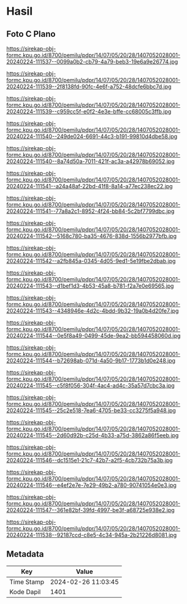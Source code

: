 # Hasil

## Foto C Plano

https://sirekap-obj-formc.kpu.go.id/8700/pemilu/pdpr/14/07/05/20/28/1407052028001-20240224-111537--0099a0b2-cb79-4a79-beb3-19e6a9e26774.jpg

https://sirekap-obj-formc.kpu.go.id/8700/pemilu/pdpr/14/07/05/20/28/1407052028001-20240224-111539--2f8138fd-90fc-4e6f-a752-48dcfe6bbc7d.jpg

https://sirekap-obj-formc.kpu.go.id/8700/pemilu/pdpr/14/07/05/20/28/1407052028001-20240224-111539--c959cc5f-e0f2-4e3e-bffe-cc68005c3ffb.jpg

https://sirekap-obj-formc.kpu.go.id/8700/pemilu/pdpr/14/07/05/20/28/1407052028001-20240224-111540--249de024-6691-44c3-b191-99810d4dbe58.jpg

https://sirekap-obj-formc.kpu.go.id/8700/pemilu/pdpr/14/07/05/20/28/1407052028001-20240224-111540--8a74d50a-7011-421f-ac3a-a42978b69052.jpg

https://sirekap-obj-formc.kpu.go.id/8700/pemilu/pdpr/14/07/05/20/28/1407052028001-20240224-111541--a24a48af-22bd-41f8-8a14-a77ec238ec22.jpg

https://sirekap-obj-formc.kpu.go.id/8700/pemilu/pdpr/14/07/05/20/28/1407052028001-20240224-111541--77a8a2c1-8952-4f24-bb84-5c2bf7799dbc.jpg

https://sirekap-obj-formc.kpu.go.id/8700/pemilu/pdpr/14/07/05/20/28/1407052028001-20240224-111542--5168c780-ba35-4676-838d-1556b2977bfb.jpg

https://sirekap-obj-formc.kpu.go.id/8700/pemilu/pdpr/14/07/05/20/28/1407052028001-20240224-111542--a2fb845a-0345-4d05-9ed1-5e19fbe2dbab.jpg

https://sirekap-obj-formc.kpu.go.id/8700/pemilu/pdpr/14/07/05/20/28/1407052028001-20240224-111543--d1bef1d3-4b53-45a8-b781-f2a7e0e69565.jpg

https://sirekap-obj-formc.kpu.go.id/8700/pemilu/pdpr/14/07/05/20/28/1407052028001-20240224-111543--4348946e-4d2c-4bdd-9b32-19a0b4d20fe7.jpg

https://sirekap-obj-formc.kpu.go.id/8700/pemilu/pdpr/14/07/05/20/28/1407052028001-20240224-111544--0e5f8a49-0499-45de-9ea2-bb594458060d.jpg

https://sirekap-obj-formc.kpu.go.id/8700/pemilu/pdpr/14/07/05/20/28/1407052028001-20240224-111544--b72698ab-071d-4a50-9b17-1773b1d0e248.jpg

https://sirekap-obj-formc.kpu.go.id/8700/pemilu/pdpr/14/07/05/20/28/1407052028001-20240224-111545--c5f8f056-304f-4ac4-ad4c-35a57d7cbc3a.jpg

https://sirekap-obj-formc.kpu.go.id/8700/pemilu/pdpr/14/07/05/20/28/1407052028001-20240224-111545--25c2e518-7ea6-4705-be33-cc3275f5a948.jpg

https://sirekap-obj-formc.kpu.go.id/8700/pemilu/pdpr/14/07/05/20/28/1407052028001-20240224-111545--2d60d92b-c25d-4b33-a75d-3862a86f5eeb.jpg

https://sirekap-obj-formc.kpu.go.id/8700/pemilu/pdpr/14/07/05/20/28/1407052028001-20240224-111546--dc1515e1-21c7-42b7-a2f5-4cb732b75a3b.jpg

https://sirekap-obj-formc.kpu.go.id/8700/pemilu/pdpr/14/07/05/20/28/1407052028001-20240224-111546--e4ef2e7e-7e29-49b2-a780-90741054e0e3.jpg

https://sirekap-obj-formc.kpu.go.id/8700/pemilu/pdpr/14/07/05/20/28/1407052028001-20240224-111547--361e82bf-39fd-4997-be3f-a68725e938e2.jpg

https://sirekap-obj-formc.kpu.go.id/8700/pemilu/pdpr/14/07/05/20/28/1407052028001-20240224-111538--92187ccd-c8e5-4c34-945a-2b21226d8081.jpg


## Metadata

| Key        | Value               |
| ---------- | ------------------- |
| Time Stamp | 2024-02-26 11:03:45 |
| Kode Dapil | 1401                |



